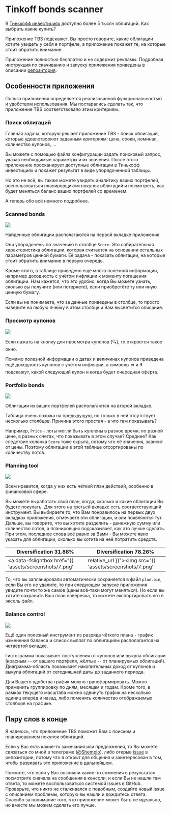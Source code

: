 # Tinkoff bonds scanner

В [Тинькофф инвестициях](https://www.tinkoff.ru/invest/) доступно более 5 тысяч облигаций. 
Как выбрать какие купить?

Приложение TBS подскажет. Вы просто говорите, какие облигации хотите увидеть 
у себя в портфеле, а приложение покажет те, на которые стоит обратить внимание.

Приложение полностью бесплатно и не содержит рекламы. Подробная инструкция по 
скачиванию и запуску приложения приведены в описании [репозитория](https://github.com/Shemplo/TBS).

## Особенности приложения

Польза приложения определяется реализованной функциональностью и удобством использования. 
Мы постарались сделать так, что приложение TBS соответствовало этим критериям.

### Поиск облигаций

Главная задача, которую решает приложение TBS - поиск облигаций, которые удовлетворяют
заданным критериям: цена, сроки, номинал, количество купонов, ...

Вы можете с помощью файла конфигурации задать поисковый запрос, указав необходимые 
параметры и их значения. После этого приложение просканирует доступные облигации в
Тинькофф инвестициях и покажет результат в виде упорядоченной таблицы.

Но это не всё, вы также можете увидеть аналитику ваших портфелей, воспользоваться
планировщиком покупок облигаций и посмотреть, как будет меняться баланс ваших 
портфелей со временем. 

А теперь обо всё немного подробнее.

### Scanned bonds

<a data-fslightbox href="{{ 'assets/screenshots/1.png' | relative_url }}">
  <img src="{{ 'assets/screenshots/1.png' | relative_url }}">
</a>

Найденные облигации располагаются на первой вкладке приложения.

Они упорядочены по значению в столбце `Score`. Это собирательная характеристика
облигации, которая считается на основании остальных параметров ценной бумаги. 
Её задача - показать облигации, на которые стоит обратить внимание в первую очередь.

Кроме этого, в таблице приведено ещё много полезной информации, например доходность
с учётом инфляции к моменту погашения облигации. Нам кажется, что это удобно, когда
Вы можете узнать, сколько вы получите (или потеряете), если приобретёте ту или иную
ценную бумагу.

Если вы не понимаете, что за данные приведены в столбце, то просто наведите на любую
ячейку в этом столбце и Вам высветится описание.

### Просмотр купонов

<a data-fslightbox href="{{ 'assets/screenshots/2.png' | relative_url }}">
  <img src="{{ 'assets/screenshots/2.png' | relative_url }}">
</a>

Если нажать на кнопку для просмотра купонов (🔍), то откроется такое окно. 

Помимо полезной информации о датах и величинах купонов приведена ещё 
доходность купонов с учётом инфляции, а символы ➥ и ⭿ подскажут, какой
следующий купон и когда будет очередная оферта.

### Portfolio bonds

<a data-fslightbox href="{{ 'assets/screenshots/3.png' | relative_url }}">
  <img src="{{ 'assets/screenshots/3.png' | relative_url }}">
</a>

Облигации из ваших портфелей располагаются на второй вкладке.

Таблица очень похожа на предыдущую, но только в ней отсутствует несколько столбцов. 
Причина этого простая - а что там показывать? 

Например, `Price` - лоты могли быть куплены в разное время, по разной цене, в разных 
счетах, что показывать в этом случае? Среднее? Как следствие колонка `Score` тоже скрыта,
потому что её значения, зависит от цены. Поэтому облигации в этой таблице отсортированы 
по количеству лотов.

### Planning tool

<a data-fslightbox href="{{ 'assets/screenshots/4.png' | relative_url }}">
  <img src="{{ 'assets/screenshots/4.png' | relative_url }}">
</a>

Всем нравится, когда у них есть чёткий план действий, особенно в финансовой сфере. 

Вы можете выработать свой план, когда, сколько и какие облигации Вы будете покупать. 
Для этого на третьей вкладке есть соответствующий инструмент. Вы выбираете то, что
Вам понравилось на первых двух вкладках приложения, отмечаете эти облигации, и они
появляются тут. Дальше, вы говорите, что вы хотите разделить - денежную сумму или
количество лотов, а планировщик подсказывает, как это лучше сделать. 
При этом, последнее слова всё равно за Вами - Вы можете явно указать для облигации,
сколько вы хотите на неё потратить средств.

|Diversification 31.88%|Diversification 78.26%|
|-|-|
| <a data-fslightbox href="{{ 'assets/screenshots/7.png' | relative_url }}"><img src="{{ 'assets/screenshots/7.png' | relative_url }}"></a> | <a data-fslightbox href="{{ 'assets/screenshots/8.png' | relative_url }}"><img src="{{ 'assets/screenshots/8.png' | relative_url }}"></a> |

То, что вы запланировали автоматически сохраняется в файл `plan.bin`, если Вы его не 
удалите, то при следующем запуске приложения увидите почти то же самое 
(цены всё-таки могут меняться). Но если вы хотите сохранить Ваш план наверняка, то
можете экспортировать его в эксель файл.

### Balance control

<a data-fslightbox href="{{ 'assets/screenshots/9.png' | relative_url }}">
  <img src="{{ 'assets/screenshots/9.png' | relative_url }}">
</a>

Ещё один полезный инструмент из разряда чёткого плана - график изменения
баланса и список выплат по облигациям располагается на четвёртой вкладке.

Гистограмма показывает поступления от купонов или выкупа облигации 
(красным -- от вашего портфеля, жёлтые -- от планируемых облигаций). 
Диаграмма-область показывает накопительных доход от купонов и выкупа облигаций 
от сегодняшней даты до заданного периода.

Для Вашего удобства график можно трансформировать. Можно применить группировку 
по дням, месяцам и годам. Кроме того, в рамках текущего масштаба можно сдвинуть график 
на несколько единиц вперёд и назад, либо поменять количество отображаемых столбцов на 
графике.

## Пару слов в конце

Я надеюсь, что приложение TBS поможет Вам с поиском и планированием покупок облигаций. 

Если у Вас есть какие-то замечания или предложения, то Вы можете связаться со мной в 
телеграме ([@Shemplo](https://t.me/shemplo)), либо открыв [issue](https://github.com/Shemplo/TBS/issues) 
в репозитории, потому что я открыт для общения и заинтересован в том, чтобы развивать это приложение в дальнейшем.

Помните, что если у Вас возникли какие-то сомнения в результатах посмотрите сначала на 
сообщения в консоли, и если Вы не нашли там ответа, то можете воспользоваться системой 
issues в GitHub. Проверьте, что никто не сталкивался с подобным, создайте новый issue с 
описанием проблемы, которую вы нашли и дождитесь ответа. Спасибо за понимание того, что 
приложение может быть не идеально, но вместе мы можем сделать его лучше.

